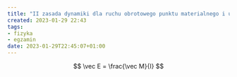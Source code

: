```yaml
---
title: "II zasada dynamiki dla ruchu obrotowego punktu materialnego i układu punktów materialnych  M=Iε"
created: 2023-01-29 22:43
tags:
- fizyka
- egzamin
date: 2023-01-29T22:45:07+01:00
---
```


$$
\vec E = \frac{\vec M}{I}
$$